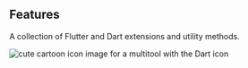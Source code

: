 ## Features

A collection of Flutter and Dart extensions and utility methods.

![cute cartoon icon image for a multitool with the Dart icon](https://github.com/user-attachments/assets/9e0357bd-b016-4988-9427-e1eba0d43372)
